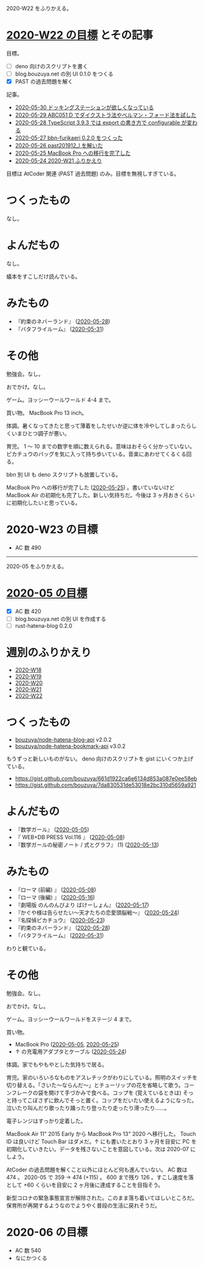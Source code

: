 2020-W22 をふりかえる。

# [2020-W22 の目標][2020-05-24] とその記事

目標。

- [ ] deno 向けのスクリプトを書く
- [ ] blog.bouzuya.net の別 UI 0.1.0 をつくる
- [x] PAST の過去問題を解く

記事。

- [2020-05-30 ドッキングステーションが欲しくなっている][2020-05-30]
- [2020-05-29 ABC051 D でダイクストラ法やベルマン・フォード法を試した][2020-05-29]
- [2020-05-28 TypeScript 3.9.3 では export の書き方で configurable が変わる][2020-05-28]
- [2020-05-27 bbn-furikaeri 0.2.0 をつくった][2020-05-27]
- [2020-05-26 past201912_l を解いた][2020-05-26]
- [2020-05-25 MacBook Pro への移行を完了した][2020-05-25]
- [2020-05-24 2020-W21 ふりかえり][2020-05-24]

目標は AtCoder 関連 (PAST 過去問題) のみ。目標を無視しすぎている。

# つくったもの

なし。

# よんだもの

なし。

蟻本をすこしだけ読んでいる。

# みたもの

- 『約束のネバーランド』 ([2020-05-28][])
- 『バタフライルーム』 ([2020-05-31][])

# その他

勉強会。なし。

おでかけ。なし。

ゲーム。ヨッシーウールワールド 4-4 まで。

買い物。 MacBook Pro 13 inch。

体調。暑くなってきたと思って薄着をしたせいか逆に体を冷やしてしまったらしくいまひとつ調子が悪い。

育児。 1 〜 10 までの数字を順に数えられる。意味はおそらく分かっていない。ピカチュウのバッグを気に入って持ち歩いている。音楽にあわせてくるくる回る。

bbn 別 UI も deno スクリプトも放置している。

MacBook Pro への移行が完了した ([2020-05-25][]) 。書いていないけど MacBook Air の初期化も完了した。新しい気持ちだ。今後は 3 ヶ月おきくらいに初期化したいと思っている。

# 2020-W23 の目標

- AC 数 490

---

2020-05 をふりかえる。

# [2020-05 の目標][2020-04-30]

- [x] AC 数 420
- [ ] blog.bouzuya.net の別 UI を作成する
- [ ] rust-hatena-blog 0.2.0

# 週別のふりかえり

- [2020-W18][2020-05-03]
- [2020-W19][2020-05-10]
- [2020-W20][2020-05-17]
- [2020-W21][2020-05-24]
- [2020-W22][2020-05-31]

# つくったもの

- [bouzuya/node-hatena-blog-api][] v2.0.2
- [bouzuya/node-hatena-bookmark-api][] v3.0.2

もうずっと新しいものがない。 deno 向けのスクリプトを gist にいくつか上げている。

- <https://gist.github.com/bouzuya/661d1922ca6e6134d853a087e0ee58eb>
- <https://gist.github.com/bouzuya/7da830531de53018e2bc310d5659a921>

# よんだもの

- 『数学ガール』 ([2020-05-05][])
- 『 WEB+DB PRESS Vol.116 』 ([2020-05-08][])
- 『数学ガールの秘密ノート / 式とグラフ』 (1) ([2020-05-13][])

# みたもの

- 『ローマ (前編) 』 ([2020-05-08][])
- 『ローマ (後編) 』 ([2020-05-16][])
- 『劇場版 のんのんびより ばけーしょん』 ([2020-05-17][])
- 『かぐや様は告らせたい～天才たちの恋愛頭脳戦～』 ([2020-05-24][])
- 『名探偵ピカチュウ』 ([2020-05-23][])
- 『約束のネバーランド』 ([2020-05-28][])
- 『バタフライルーム』 ([2020-05-31][])

わりと観ている。

# その他

勉強会。なし。

おでかけ。なし。

ゲーム。ヨッシーウールワールドをステージ 4 まで。

買い物。

- MacBook Pro ([2020-05-05][], [2020-05-25][])
- ↑ の充電用アダプタとケーブル ([2020-05-24][])

体調。家でもやもやとした気持ちで居る。

育児。家のいろいろなものをアスレチックがわりにしている。照明のスイッチを切り替える。「さいた〜ならんだ〜」とチューリップの花を省略して歌う。コーンフレークの袋を開けて手づかみで食べる。コップを (覚えているときは) そっと持ってこぼさずに飲んでそっと置く。コップをだいたい使えるようになった。泣いたり叫んだり歌ったり踊ったり登ったり走ったり滑ったり……。

電子レンジはすっかり定着した。

MacBook Air 11" 2015 Early から MacBook Pro 13" 2020 へ移行した。 Touch ID は良いけど Touch Bar はダメだ。↑ にも書いたとおり 3 ヶ月を目安に PC を初期化していきたい。データを残さないことを意図している。次は 2020-07 にしよう。

AtCoder の過去問題を解くこと以外にほとんど何も進んでいない。 AC 数は 474 。 2020-05 で 359 -> 474 (+115) 。 600 まで残り 126 。すこし速度を落として +60 くらいを目安に 2 ヶ月後に達成することを目指そう。

新型コロナの緊急事態宣言が解除された。このまま落ち着いてほしいところだ。保育所が再開するようなのでようやく普段の生活に戻れそうだ。

# 2020-06 の目標

- AC 数 540
- なにかつくる

[2020-04-30]: https://blog.bouzuya.net/2020/04/30/
[2020-05-03]: https://blog.bouzuya.net/2020/05/03/
[2020-05-05]: https://blog.bouzuya.net/2020/05/05/
[2020-05-08]: https://blog.bouzuya.net/2020/05/08/
[2020-05-10]: https://blog.bouzuya.net/2020/05/10/
[2020-05-13]: https://blog.bouzuya.net/2020/05/13/
[2020-05-16]: https://blog.bouzuya.net/2020/05/16/
[2020-05-17]: https://blog.bouzuya.net/2020/05/17/
[2020-05-23]: https://blog.bouzuya.net/2020/05/23/
[2020-05-24]: https://blog.bouzuya.net/2020/05/24/
[2020-05-25]: https://blog.bouzuya.net/2020/05/25/
[2020-05-26]: https://blog.bouzuya.net/2020/05/26/
[2020-05-27]: https://blog.bouzuya.net/2020/05/27/
[2020-05-28]: https://blog.bouzuya.net/2020/05/28/
[2020-05-29]: https://blog.bouzuya.net/2020/05/29/
[2020-05-30]: https://blog.bouzuya.net/2020/05/30/
[2020-05-31]: https://blog.bouzuya.net/2020/05/31/
[bouzuya/node-hatena-blog-api]: https://github.com/bouzuya/node-hatena-blog-api
[bouzuya/node-hatena-bookmark-api]: https://github.com/bouzuya/node-hatena-bookmark-api
